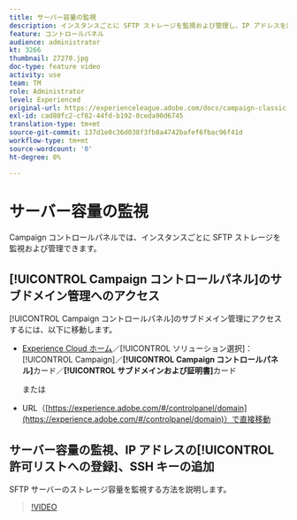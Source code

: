 ```yaml
---
title: サーバー容量の監視
description: インスタンスごとに SFTP ストレージを監視および管理し、IP アドレスを許可リストに追加する方法を学びます。
feature: コントロールパネル
audience: administrator
kt: 3266
thumbnail: 27270.jpg
doc-type: feature video
activity: use
team: TM
role: Administrator
level: Experienced
original-url: https://experienceleague.adobe.com/docs/campaign-classic-learn/tutorials/administrating/control-panel-acc/monitoring-server-capacity-whitelisting-adding-ssh-key.html,https://experienceleague.adobe.com/docs/campaign-classic-learn/tutorials/administrating/control-panel-acc/monitoring-server-capacity-allow-listing-adding-ssh-key.html
exl-id: cad80fc2-cf82-44fd-b192-0ceda90d6745
translation-type: tm+mt
source-git-commit: 137d1e0c36d038f3fb8a4742bafef6fbac96f41d
workflow-type: tm+mt
source-wordcount: '0'
ht-degree: 0%

---
```


# サーバー容量の監視

Campaign コントロールパネルでは、インスタンスごとに SFTP ストレージを監視および管理できます。

## [!UICONTROL Campaign コントロールパネル]のサブドメイン管理へのアクセス

[!UICONTROL Campaign コントロールパネル]のサブドメイン管理にアクセスするには、以下に移動します。

* [Experience Cloud ホーム](https://experience.adobe.com/#/home)／[!UICONTROL ソリューション選択]：[!UICONTROL Campaign]／**[!UICONTROL Campaign コントロールパネル]**&#x200B;カード／**[!UICONTROL サブドメインおよび証明書]**&#x200B;カード

   または
* URL（[https://experience.adobe.com/#/controlpanel/domain](https://experience.adobe.com/#/controlpanel/domain)）で直接移動

## サーバー容量の監視、IP アドレスの[!UICONTROL 許可リストへの登録]、SSH キーの追加

SFTP サーバーのストレージ容量を監視する方法を説明します。

>[!VIDEO](https://video.tv.adobe.com/v/27270?quality=12)

